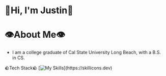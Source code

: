 # 👋Hi, I'm Justin👋
# 👁️About Me👁️
- I am a college graduate of Cal State University Long Beach, with a B.S. in CS.

🪨Tech Stack🪨
[![My Skills](https://skillicons.dev/icons?i=ableton,androidstudio,aws,bootstrap,c,cs,css,cpp,py,pycharm,kotlin,debian,eclipse,pycharm,kubernetes,kali,figma,firebase,html,instagram,js,linux,matlab,mongodb,nodejs,npm,tensorflow,react,ubuntu,vim,)](https://skillicons.dev)
